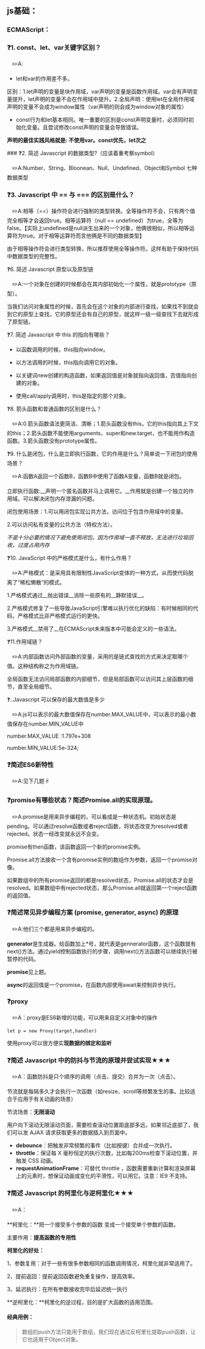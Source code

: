 

## js基础：

### ECMAScript：

### :question:1. const、let、var关键字区别？

&emsp;:pencil2:A: 

- let和var的作用差不多。

区别：1.let声明的变量是块作用域，var声明的变量是函数作用域。var会有声明变量提升，let声明的变量不会在作用域中提升。2.全局声明：使用let在全局作用域声明的变量不会成为window属性（var声明的则会成为window对象的属性）

- const行为和let基本相同。唯一重要的区别是const声明变量时，必须同时初始化变量。且尝试修改const声明的变量会导致错误。

__声明的最佳实践风格就是: 不使用var。const优先，let次之__

#​#​#​ :question:2. 简述 Javascript 的数据类型?（应该着重考察symbol）

&emsp;:pencil2:A:Number、String、Bloonean、Null、Undefined、Object和Symbol 七种数据类型

### :question:3.​  Javascript 中 == 与 === 的区别是什么？

&emsp;:pencil2:A:相等（==）操作符会进行强制的类型转换。全等操作符不会，只有两个值完全相等才会返回true。相等运算符（null == undefined）为true，全等为false。【实际上undefined是null派生出来的一个对象，他俩很相似，所以相等运算符为true。对于相等运算符而言他俩是不同的数据类型】

由于相等操作符会进行类型转换，所以推荐使用全等操作符。这样有助于保持代码中数据类型的完整性。

:question:6. 简述 Javascript 原型以及原型链

&emsp;:pencil2:A:一个对象在创建的时候都会在其内部初始化一个属性，就是prototype（原型）。

当我们访问对象属性的时候，首先会在这个对象的内部进行查找，如果找不到就会到它的原型上查找，它的原型还会有自己的原型，就这样一级一级查找下去就形成了原型链。



:question:7. 简述 Javascript 中 this 的指向有哪些？

* 以函数调用的时候，this指向window。

* 以方法调用的时候，this指向调用它的对象。

* 以关键词new创建的构造函数，如果返回值是对象就指向返回值，否值指向创建的对象。

* 使用call/apply调用时，this是指定的那个对象。



:question:8. 箭头函数和普通函数的区别是什么？

&emsp;:pencil2:A:0.箭头函数语法更简洁、清晰；1.箭头函数没有this，它的this指向其上下文的this；2.箭头函数不能使用arguments、super和new.target，也不能用作构造函数。3.箭头函数没有prototype属性。



:question:9. 什么是闭包，什么是立即执行函数，它的作用是什么？简单说一下闭包的使用场景？

&emsp;:pencil2:A:函数A返回一个函数B，函数B中使用了函数A变量，函数B就是闭包。

立即执行函数:__声明一个匿名函数并马上调用它。__作用就是创建一个独立的作用域。可以解决闭包内存泄漏的问题。

闭包使用场景：1.可以用闭包实现公共方法，访问位于包含作用域中的变量。

2.可以访问私有变量的公共方法（特权方法）。

_不是十分必要的情况下避免使用闭包。因为作用域一直不释放，无法进行垃圾回收，过度占用内存_



:question:10. JavaScript 中的严格模式是什么，有什么作用？

&emsp;:pencil2:A:严格模式：是采用具有限制性JavaScript变体的一种方式，从而使代码脱离了“稀松懒散”的模式。

1.严格模式通过__抛出错误__消除一些原有的__静默错误__。

2.严格模式修复了一些导致JavaScript引擎难以执行优化的缺陷：有时候相同的代码，严格模式比非严格模式运行的更快。

3.严格模式__禁用了__在ECMAScript未来版本中可能会定义的一些语法。



:question:11.作用域链？

&emsp;:pencil2:A:内部函数访问外部函数的变量，采用的是链式查找的方式来决定取哪个值。这种结构称之为作用域链。

全局函数无法访问局部函数的内部细节，但是局部函数可以访问其上层函数的细节，直至全局细节。



:question:..Javascript 可以保存的最大数值是多少

&emsp;:pencil2:A:js可以表示的最大数值保存在number.MAX_VALUE中，可以表示的最小数值保存在number.MIN_VALUE中

 number.MAX_VALUE :1.797e+308

number.MIN_VALUE:5e-324;  


### :question:简述ES6新特性

&emsp;:pencil2:A:见下几题☟

### :question:promise有哪些状态？简述Promise.all的实现原理。

&emsp;:pencil2:A:promise是用来异步编程的，可以看成是一种状态机。初始状态是pending。可以通过resolve函数或者reject函数，将状态改变为resolved或者rejected。状态一经改变就永远不会变。

promise有then函数，该函数返回一个新的promise实例。

Promise.all方法接收一个含有promise实例的数组作为参数，返回一个promise对像。

如果数组中的所有promise返回的都是resolved状态，Promise.all的状态才会是resolved。如果数组中有rejected状态，那么Promise.all就返回第一个reject函数的返回值。

 ### :question:简述常见异步编程方案 (promise, generator, async) 的原理

&emsp;:pencil2:A:他们三个都是用来异步编程的。

**generator**是生成器。给函数加上*号，就代表是gennerator函数，这个函数就有next()方法。通过yield控制函数执行的步骤，调用next()方法函数可以继续执行被暂停的代码。

**promise**见上题。

**async**的返回值是一个promise，在函数内部使用await来控制异步执行。



### :question:proxy

&emsp;:pencil2:A：proxy是ES6新增的功能，可以用来自定义对象中的操作

`let p = new Proxy(target,handler)`

使用proxy可以很方便实**现数据的绑定和监听**

### :question:简述 Javascript 中的防抖与节流的原理并尝试实现★★★

&emsp;:pencil2:A：函数防抖是只个顺序的调用（点击、提交）合并为一次（点击）。

节流就是每隔多久才会执行一次函数（如resize、scroll等频繁发生的事。比较适合于应用于有关动画的场景）

节流场景：**无限滚动**

用户向下滚动无限滚动页面，需要检查滚动位置距底部多远，如果邻近底部了，我们可以发 AJAX 请求获取更多的数据插入到页面中。

* **debounce**：把触发非常频繁的事件（比如按键）合并成一次执行。
* **throttle**：保证每 X 毫秒恒定的执行次数，比如每200ms检查下滚动位置，并触发 CSS 动画。
* **requestAnimationFrame**：可替代 throttle ，函数需要重新计算和渲染屏幕上的元素时，想保证动画或变化的平滑性，可以用它。注意：IE9 不支持。

### :question:简述 Javascript 的柯里化与逆柯里化★★★

&emsp;:pencil2:A：

**柯里化：**把一个接受多个参数的函数    变成一个接受单个参数的函数。

主要作用：**提高函数的专用性**

**柯里化的好处：**

1、参数复用：对于一些有很多参数相同的函数调用情况，柯里化就非常适用了。

2、提前返回：提前返回函数避免重复操作，提高效率。

3、延迟执行：在所有参数接收完毕后延迟统一执行

**逆柯里化：**柯里化的逆过程，目的是扩大函数的适用范围。

#### 经典用例：

> 数组的push方法只能用于数组，我们现在通过反柯里化提取push函数，让它也适用于Object对象。

